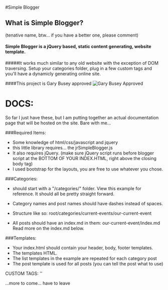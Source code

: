 #Simple Blogger


## What is Simple Blogger? 
(tenative name, btw... if you have a better one, please comment)

#### Simple Blogger is a jQuery based, static content generating, website template.
#####It works much similar to any old website with the exception of DOM traversing. Setup your categories folder, plug in a few custom tags and you'll have a dynamicly generating online site.



####This project is Gary Busey approved
![Gary Busey Approved](https://cdn.meme.am/images/200x200/14841805.jpg)



# DOCS:

So far I just have these, but I am putting together an actual documentation page that will be hosted on the site. Bare with me... 

###Required Items:
- Some knowledge of html/css/javascript and jquery
- this little library requires... the jrSimpleBlogger.js
- It also requires jQuery. (make sure jQuery script runs before blogger script at the BOTTOM OF YOUR INDEX.HTML, right above the closing body tag)
- I used bootstrap for the layouts, you are free to use whatever you chose.


###Categories:
- should start with a "/categories/" folder. View this example for reference. It should all be pretty straight forward.

- Category names and post names should have dashes instead of spaces.

- Structure like so:   root/categories/current-events/our-current-event

- All posts should have an index.md in them: our-current-event/index.md
Read more on the index.md below.


###Templates:
- Your index.html should contain your header, body, footer templates.
- The templates HTML.
- The list templates in the example are repeated for each category post
- The post template is used for all posts (you can tell the post what to use)


CUSTOM TAGS:
    '<template link=""></template>'


...more to come... have to leave

